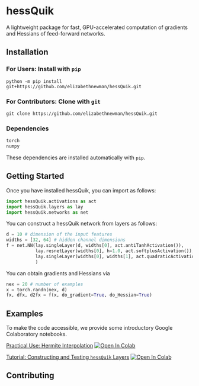# hessQuik

A lightweight package for fast, GPU-accelerated computation of gradients and Hessians of feed-forward networks.

## Installation

### For Users: Install with ```pip```

```console
python -m pip install git+https://github.com/elizabethnewman/hessQuik.git
```

### For Contributors: Clone with ```git```

```console
git clone https://github.com/elizabethnewman/hessQuik.git
```

### Dependencies
```python
torch
numpy
```
These dependencies are installed automatically with ```pip```. 

## Getting Started

Once you have installed hessQuik, you can import as follows:
```python
import hessQuik.activations as act
import hessQuik.layers as lay
import hessQuik.networks as net
```

You can construct a hessQuik network from layers as follows:
```python
d = 10 # dimension of the input features
widths = [32, 64] # hidden channel dimensions
f = net.NN(lay.singleLayer(d, widths[0], act.antiTanhActivation()), 
           lay.resnetLayer(widths[0], h=1.0, act.softplusActivation()),
           lay.singleLayer(widths[0], widths[1], act.quadraticActivation())
           )
```

You can obtain gradients and Hessians via
```python
nex = 20 # number of examples
x = torch.randn(nex, d)
fx, dfx, d2fx = f(x, do_gradient=True, do_Hessian=True)
```


## Examples
To make the code accessible, we provide some introductory Google Colaboratory notebooks.

[Practical Use: Hermite Interpolation](https://github.com/elizabethnewman/hessQuik/blob/main/hessQuik/examples/hessQuikPeaksHermiteInterpolation.ipynb) [![Open In Colab](https://colab.research.google.com/assets/colab-badge.svg)](https://colab.research.google.com/github/elizabethnewman/hessQuik/blob/main/hessQuik/examples/hessQuikPeaksHermiteInterpolation.ipynb) 

[comment]: <> ([![Open In Colab]&#40;https://colab.research.google.com/assets/colab-badge.svg&#41;]&#40;https://colab.research.google.com/drive/1zTgU0pcZJMRmSL4Rgt_oNSYcBI2cIj04?usp=sharing&#41; Timing Test)

[comment]: <> ([![Open In Colab]&#40;https://colab.research.google.com/assets/colab-badge.svg&#41;]&#40;https://colab.research.google.com/drive/1C-CQbOSGuSkXbpfLo2zlP2BQJJwegI09?usp=sharing&#41; hessQuik Profiler)

[Tutorial: Constructing and Testing ```hessQuik``` Layers](https://github.com/elizabethnewman/hessQuik/blob/main/hessQuik/examples/hessQuikSingleLayerTutorial.ipynb) [![Open In Colab](https://colab.research.google.com/assets/colab-badge.svg)](https://colab.research.google.com/github/elizabethnewman/hessQuik/blob/main/hessQuik/examples/hessQuikSingleLayerTutorial.ipynb)

## Contributing
